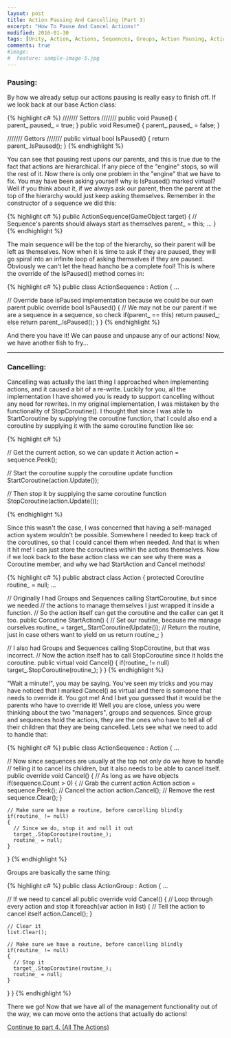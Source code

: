 ```yaml
---
layout: post
title: Action Pausing And Cancelling (Part 3)
excerpt: "How To Pause And Cancel Actions!"
modified: 2016-01-30
tags: [Unity, Action, Actions, Sequences, Groups, Action Pausing, Action Cancelling, Programming, Tips]
comments: true
#image:
#  feature: sample-image-5.jpg
---
```


### Pausing\: ###

By how we already setup our actions pausing is really easy to finish off. If we look back at our base Action class:

{% highlight c# %} 
///////  Settors /////// 
public void Pause() { parent_.paused_ = true; }
public void Resume() { parent_.paused_ = false; }

/////// Gettors /////// 
public virtual bool IsPaused() { return parent_.IsPaused(); }
{% endhighlight %} 

You can see that pausing rest upons our parents, and this is true due to the fact that actions are hierarchical. If any piece of the "engine" stops, so will the rest of it. Now there is only one problem in the "engine" that we have to fix. You may have been asking yourself why is IsPaused() marked virtual? Well if you think about it, if we always ask our parent, then the parent at the top of the hierarchy would just keep asking themselves. Remember in the constructor of a sequence we did this:

{% highlight c# %} 
  public ActionSequence(GameObject target) {
    // Sequence's parents should always start as themselves
    parent_ = this;
    ...
  }
{% endhighlight %} 

The main sequence will be the top of the hierarchy, so their parent will be left as themselves. Now when it is time to ask if they are paused, they will go spiral into an infinite loop of asking themselves if they are paused. Obviously we can't let the head hancho be a complete fool! This is where the override of the IsPaused() method comes in:

{% highlight c# %} 
public class ActionSequence : Action 
{
  ...

  // Override base isPaused implementation because we could be our own parent
  public override bool IsPaused()
  {
    // We may not be our parent if we are a sequence in a sequence, so check
    if(parent_ == this)
      return paused_;
    else
      return parent_.IsPaused();
  }
}
{% endhighlight %} 

And there you have it! We can pause and unpause any of our actions! Now, we have another fish to fry... 

---

### Cancelling\: ###

Cancelling was actually the last thing I approached when implementing actions, and it caused a bit of a re-write. Luckily for you, all the implementation I have showed you is ready to support cancelling without any need for rewrites. In my original implementation, I was mistaken by the functionality of StopCoroutine(). I thought that since I was able to StartCoroutine by supplying the coroutine function, that I could also end a coroutine by supplying it with the same coroutine function like so:

{% highlight c# %} 

// Get the current action, so we can update it
Action action = sequence.Peek();

// Start the coroutine supply the coroutine update function
StartCoroutine(action.Update());

// Then stop it by supplying the same coroutine function
StopCoroutine(action.Update());

{% endhighlight %} 


Since this wasn't the case, I was concerned that having a self-managed action system wouldn't be possible. Somewhere I needed to keep track of the coroutines, so that I could cancel them when needed. And that is when it hit me! I can just store the coroutines within the actions themselves. Now if we look back to the base action class we can see why there was a Coroutine member, and why we had StartAction and Cancel methods!

{% highlight c# %} 
public abstract class Action {
  protected Coroutine routine_ = null;
  ...

  // Originally I had Groups and Sequences calling StartCoroutine, but since we needed 
  // the actions to manage themselves I just wrapped it inside a function.
  // So the action itself can get the coroutine and the caller can get it too.
  public Coroutine StartAction() {
    // Set our routine, because me manage ourselves
    routine_ = target_.StartCoroutine(Update());
    // Return the routine, just in case others want to yield on us
    return routine_;
  }

  // I also had Groups and Sequences calling StopCoroutine, but that was incorrect.
  // Now the action itself has to call StopCoroutine since it holds the coroutine.
  public virtual void Cancel() {
    if(routine_ != null)
      target_.StopCoroutine(routine_);
  }
}
{% endhighlight %} 

"Wait a minute!", you may be saying. You've seen my tricks and you may have noticed that I marked Cancel() as virtual and there is someone that needs to override it. You got me! And I bet you guessed that it would be the parents who have to override it! Well you are close, unless you were thinking about the two "managers", groups and sequences. Since group and sequences hold the actions, they are the ones who have to tell all of their children that they are being cancelled. Lets see what we need to add to handle that:

{% highlight c# %} 
public class ActionSequence : Action {
  ...

  // Now since sequences are usually at the top not only do we have to handle 
  // telling it to cancel its children, but it also needs to be able to cancel itself.
  public override void Cancel()
  {
    // As long as we have objects
    if(sequence.Count > 0)
    {
      // Grab the current action
      Action action = sequence.Peek();
      // Cancel the action
      action.Cancel();
      // Remove the rest
      sequence.Clear();
    }

    // Make sure we have a routine, before cancelling blindly
    if(routine_ != null)
    {
      // Since we do, stop it and null it out
      target_.StopCoroutine(routine_);
      routine_ = null;
    }
  }
{% endhighlight %} 

Groups are basically the same thing:

{% highlight c# %} 
public class ActionGroup : Action {
  ...
  
  // If we need to cancel all 
  public override void Cancel()
  {
    // Loop through every action and stop it
    foreach(var action in list)
    {
      // Tell the action to cancel itself
      action.Cancel();
    }

    // Clear it
    list.Clear();

    // Make sure we have a routine, before cancelling blindly
    if(routine_ != null)
    {
      // Stop it
      target_.StopCoroutine(routine_);
      routine_ = null;
    }
  }
}
{% endhighlight %} 

There we go! Now that we have all of the management functionality out of the way, we can move onto the actions that actually do actions!

>

[Continue to part 4. (All The Actions)](http://joshualouderback.com/AllTheActions/)
